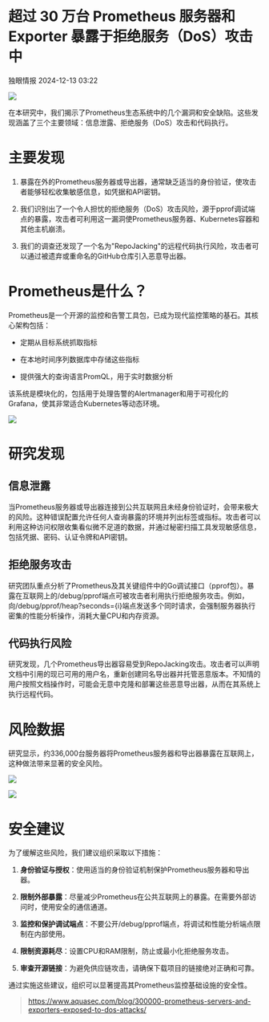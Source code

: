 #  超过 30 万台 Prometheus 服务器和 Exporter 暴露于拒绝服务（DoS）攻击中   
 独眼情报   2024-12-13 03:22  
  
![](https://mmbiz.qpic.cn/sz_mmbiz_jpg/KgxDGkACWnRpbyJrHELOcIkBEzz4y8ia2JxICOEqlY5wgOtWw7gtrtT92iczexnibjnRhFVic6hq9h4P2NHstibSR7w/640?wx_fmt=jpeg&from=appmsg "")  
  
在本研究中，我们揭示了Prometheus生态系统中的几个漏洞和安全缺陷。这些发现涵盖了三个主要领域：信息泄露、拒绝服务（DoS）攻击和代码执行。  
# 主要发现  
1. 暴露在外的Prometheus服务器或导出器，通常缺乏适当的身份验证，使攻击者能够轻松收集敏感信息，如凭据和API密钥。  
  
1. 我们识别出了一个令人担忧的拒绝服务（DoS）攻击风险，源于pprof调试端点的暴露，攻击者可利用这一漏洞使Prometheus服务器、Kubernetes容器和其他主机崩溃。  
  
1. 我们的调查还发现了一个名为"RepoJacking"的远程代码执行风险，攻击者可以通过被遗弃或重命名的GitHub仓库引入恶意导出器。  
  
# Prometheus是什么？  
  
Prometheus是一个开源的监控和告警工具包，已成为现代监控策略的基石。其核心架构包括：  
- 定期从目标系统抓取指标  
  
- 在本地时间序列数据库中存储这些指标  
  
- 提供强大的查询语言PromQL，用于实时数据分析  
  
该系统是模块化的，包括用于处理告警的Alertmanager和用于可视化的Grafana，使其非常适合Kubernetes等动态环境。  
  
![](https://mmbiz.qpic.cn/sz_mmbiz_png/KgxDGkACWnRpbyJrHELOcIkBEzz4y8ia2oY5S29XhF5jRejwdLo0ibXicqb9160jUoHu9iaSp9cTLkfzZQn7ibsP58g/640?wx_fmt=png&from=appmsg "")  
# 研究发现  
## 信息泄露  
  
当Prometheus服务器或导出器连接到公共互联网且未经身份验证时，会带来极大的风险。这种错误配置允许任何人查询暴露的环境并列出标签或指标。攻击者可以利用这种访问权限收集看似微不足道的数据，并通过秘密扫描工具发现敏感信息，包括凭据、密码、认证令牌和API密钥。  
## 拒绝服务攻击  
  
研究团队重点分析了Prometheus及其关键组件中的Go调试接口（pprof包）。暴露在互联网上的/debug/pprof端点可被攻击者利用执行拒绝服务攻击。例如，向/debug/pprof/heap?seconds={i}端点发送多个同时请求，会强制服务器执行密集的性能分析操作，消耗大量CPU和内存资源。  
## 代码执行风险  
  
研究发现，几个Prometheus导出器容易受到RepoJacking攻击。攻击者可以声明文档中引用的现已可用的用户名，重新创建同名导出器并托管恶意版本。不知情的用户按照文档操作时，可能会无意中克隆和部署这些恶意导出器，从而在其系统上执行远程代码。  
# 风险数据  
  
研究显示，约336,000台服务器将Prometheus服务器和导出器暴露在互联网上，这种做法带来显著的安全风险。  
  
![](https://mmbiz.qpic.cn/sz_mmbiz_png/KgxDGkACWnRpbyJrHELOcIkBEzz4y8ia2TwFTFWAPqPwuUkicFPBX7PETQzbv5BegdgKjG22kcMT8PIE1gclj0Vg/640?wx_fmt=png&from=appmsg "")  
  
![](https://mmbiz.qpic.cn/sz_mmbiz_png/KgxDGkACWnRpbyJrHELOcIkBEzz4y8ia2EIhNTDctagXXQuNO5W6v4qXdNkWQC9fZNF0r4VvibwFRzibJaGnJm9Pw/640?wx_fmt=png&from=appmsg "")  
# 安全建议  
  
为了缓解这些风险，我们建议组织采取以下措施：  
1. **身份验证与授权**：使用适当的身份验证机制保护Prometheus服务器和导出器。  
  
1. **限制外部暴露**：尽量减少Prometheus在公共互联网上的暴露。在需要外部访问时，使用安全的通信通道。  
  
1. **监控和保护调试端点**：不要公开/debug/pprof端点，将调试和性能分析端点限制在内部使用。  
  
1. **限制资源耗尽**：设置CPU和RAM限制，防止或最小化拒绝服务攻击。  
  
1. **审查开源链接**：为避免供应链攻击，请确保下载项目的链接绝对正确和可靠。  
  
通过实施这些建议，组织可以显著提高其Prometheus监控基础设施的安全性。  
>   
> https://www.aquasec.com/blog/300000-prometheus-servers-and-exporters-exposed-to-dos-attacks/  
  
  
  
  
